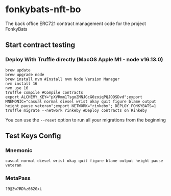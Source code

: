 # fonkybats-nft-bo
The back office ERC721 contract management code for the project FonkyBats

## Start contract testing
### Deploy With Truffle directly (MacOS Apple M1 - node v16.13.0)
```
brew update
brew upgrade node
brew install nvm #Install nvm Node Version Manager
nvm install 16
nvm use 16
truffle compile #Compile contracts
export ALCHEMY_KEY="pXVRmm1TsgoZMNJGcG0zoiqPQJODSDvd";export MNEMONIC="casual normal diesel wrist okay quit figure blame output height pause veteran";export NETWORK="rinkeby"; DEPLOY_FONKYBATS=1 truffle migrate --network rinkeby #Deploy contracts on Rinkeby
```

You can use the `--reset` option to run all your migrations from the beginning

## Test Keys Config
### Mnemonic
```casual normal diesel wrist okay quit figure blame output height pause veteran```

### MetaPass
```?9@Zw?RD%z662GxL```